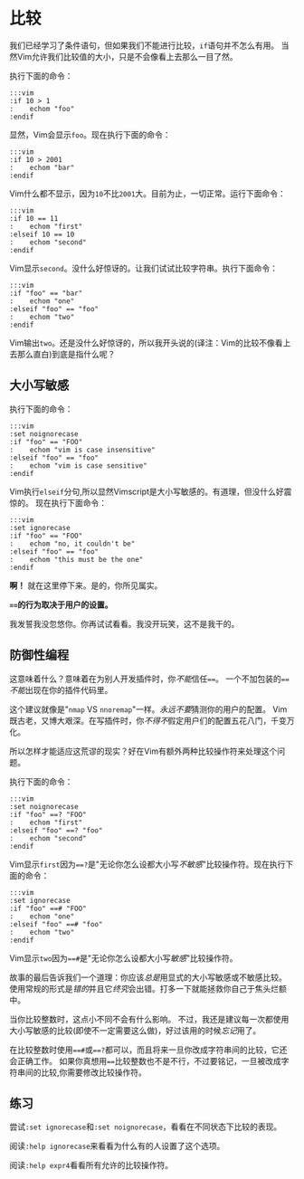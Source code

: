 比较
===========

我们已经学习了条件语句，但如果我们不能进行比较，`if`语句并不怎么有用。
当然Vim允许我们比较值的大小，只是不会像看上去那么一目了然。

执行下面的命令：

    :::vim
    :if 10 > 1
    :    echom "foo"
    :endif

显然，Vim会显示`foo`。现在执行下面的命令：

    :::vim
    :if 10 > 2001
    :    echom "bar"
    :endif

Vim什么都不显示，因为`10`不比`2001`大。目前为止，一切正常。运行下面命令：

    :::vim
    :if 10 == 11
    :    echom "first"
    :elseif 10 == 10
    :    echom "second"
    :endif

Vim显示`second`。没什么好惊讶的。让我们试试比较字符串。执行下面命令：

    :::vim
    :if "foo" == "bar"
    :    echom "one"
    :elseif "foo" == "foo"
    :    echom "two"
    :endif

Vim输出`two`。还是没什么好惊讶的，所以我开头说的(译注：Vim的比较不像看上去那么直白)到底是指什么呢？

大小写敏感
----------------

执行下面的命令：

    :::vim
    :set noignorecase
    :if "foo" == "FOO"
    :    echom "vim is case insensitive"
    :elseif "foo" == "foo"
    :    echom "vim is case sensitive"
    :endif

Vim执行`elseif`分句,所以显然Vimscript是大小写敏感的。有道理，但没什么好震惊的。
现在执行下面命令：

    :::vim
    :set ignorecase
    :if "foo" == "FOO"
    :    echom "no, it couldn't be"
    :elseif "foo" == "foo"
    :    echom "this must be the one"
    :endif

**啊！** 就在这里停下来。是的，你所见属实。

**`==`的行为取决于用户的设置。**

我发誓我没忽悠你。你再试试看看。我没开玩笑，这不是我干的。

防御性编程
----------------

这意味着什么？意味着在为别人开发插件时，你*不能*信任`==`。
一个不加包装的`==`*不能*出现在你的插件代码里。

这个建议就像是"`nmap` VS `nnoremap`"一样。*永远不要*猜测你的用户的配置。
Vim既古老，又博大艰深。在写插件时，你*不得不*假定用户们的配置五花八门，千变万化。

所以怎样才能适应这荒谬的现实？好在Vim有额外两种比较操作符来处理这个问题。

执行下面的命令：

    :::vim
    :set noignorecase
    :if "foo" ==? "FOO"
    :    echom "first"
    :elseif "foo" ==? "foo"
    :    echom "second"
    :endif

Vim显示`first`因为`==?`是"无论你怎么设都大小写*不敏感*"比较操作符。现在执行下面的命令：

    :::vim
    :set ignorecase
    :if "foo" ==# "FOO"
    :    echom "one"
    :elseif "foo" ==# "foo"
    :    echom "two"
    :endif

Vim显示`two`因为`==#`是"无论你怎么设都大小写*敏感*"比较操作符。

故事的最后告诉我们一个道理：你应该*总是*用显式的大小写敏感或不敏感比较。
使用常规的形式是*错的*并且它*终究*会出错。打多一下就能拯救你自己于焦头烂额中。

当你比较整数时，这点小不同不会有什么影响。
不过，我还是建议每一次都使用大小写敏感的比较(即使不一定需要这么做)，好过该用的时候*忘记*用了。

在比较整数时使用`==#`或`==?`都可以，而且将来一旦你改成字符串间的比较，它还会正确工作。
如果你真想用`==`比较整数也不是不行，不过要铭记，一旦被改成字符串间的比较,你需要修改比较操作符。

练习
---------

尝试`:set ignorecase`和`:set noignorecase`，看看在不同状态下比较的表现。

阅读`:help ignorecase`来看看为什么有的人设置了这个选项。

阅读`:help expr4`看看所有允许的比较操作符。
